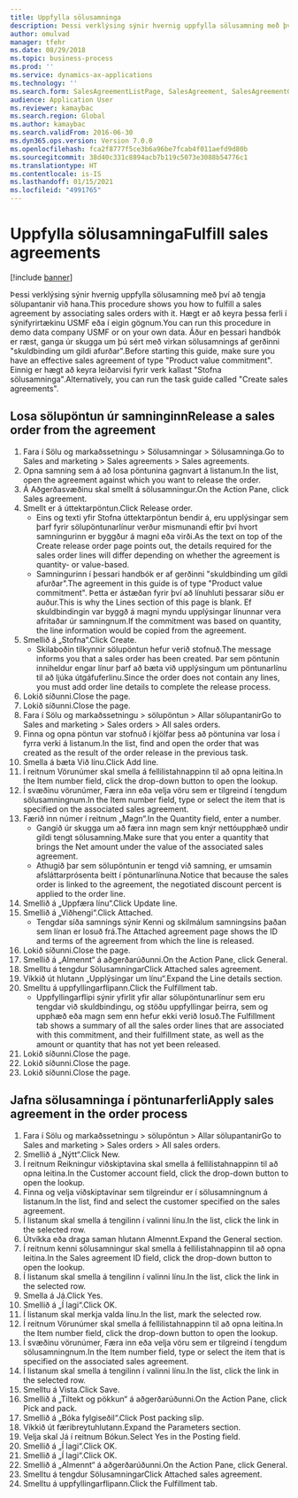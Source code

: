 ```yaml
---
title: Uppfylla sölusamninga
description: Þessi verklýsing sýnir hvernig uppfylla sölusamning með því að tengja sölupantanir við hana.
author: omulvad
manager: tfehr
ms.date: 08/29/2018
ms.topic: business-process
ms.prod: ''
ms.service: dynamics-ax-applications
ms.technology: ''
ms.search.form: SalesAgreementListPage, SalesAgreement, SalesAgreementGenerateReleaseOrder, SalesTableListPage, SalesTable, AgreementLine, SalesCreateOrder,  SalesEditLines, SalesAgreementHistory
audience: Application User
ms.reviewer: kamaybac
ms.search.region: Global
ms.author: kamaybac
ms.search.validFrom: 2016-06-30
ms.dyn365.ops.version: Version 7.0.0
ms.openlocfilehash: fca2f8777f5ce3b6a96be7fcab4f011aefd9d80b
ms.sourcegitcommit: 38d40c331c8894acb7b119c5073e3088b54776c1
ms.translationtype: HT
ms.contentlocale: is-IS
ms.lasthandoff: 01/15/2021
ms.locfileid: "4991765"
---
```

# <a name="fulfill-sales-agreements"></a><span data-ttu-id="8a8ae-103">Uppfylla sölusamninga</span><span class="sxs-lookup"><span data-stu-id="8a8ae-103">Fulfill sales agreements</span></span>

[!include [banner](../../includes/banner.md)]

<span data-ttu-id="8a8ae-104">Þessi verklýsing sýnir hvernig uppfylla sölusamning með því að tengja sölupantanir við hana.</span><span class="sxs-lookup"><span data-stu-id="8a8ae-104">This procedure shows you how to fulfill a sales agreement by associating sales orders with it.</span></span> <span data-ttu-id="8a8ae-105">Hægt er að keyra þessa ferli í sýnifyrirtækinu USMF eða í eigin gögnum.</span><span class="sxs-lookup"><span data-stu-id="8a8ae-105">You can run this procedure in demo data company USMF or on your own data.</span></span> <span data-ttu-id="8a8ae-106">Áður en þessari handbók er ræst, ganga úr skugga um þú sért með virkan sölusamnings af gerðinni "skuldbinding um gildi afurðar".</span><span class="sxs-lookup"><span data-stu-id="8a8ae-106">Before starting this guide, make sure you have an effective sales agreement of type "Product value commitment".</span></span> <span data-ttu-id="8a8ae-107">Einnig er hægt að keyra leiðarvísi fyrir verk kallast "Stofna sölusamninga".</span><span class="sxs-lookup"><span data-stu-id="8a8ae-107">Alternatively, you can run the task guide called "Create sales agreements".</span></span>  




## <a name="release-a-sales-order-from-the-agreement"></a><span data-ttu-id="8a8ae-108">Losa sölupöntun úr samninginn</span><span class="sxs-lookup"><span data-stu-id="8a8ae-108">Release a sales order from the agreement</span></span>
1. <span data-ttu-id="8a8ae-109">Fara í Sölu og markaðssetningu > Sölusamningar > Sölusamninga.</span><span class="sxs-lookup"><span data-stu-id="8a8ae-109">Go to Sales and marketing > Sales agreements > Sales agreements.</span></span>
2. <span data-ttu-id="8a8ae-110">Opna samning sem á að losa pöntunina gagnvart á listanum.</span><span class="sxs-lookup"><span data-stu-id="8a8ae-110">In the list, open the agreement against which you want to release the order.</span></span>
3. <span data-ttu-id="8a8ae-111">Á Aðgerðasvæðinu skal smellt á sölusamningur.</span><span class="sxs-lookup"><span data-stu-id="8a8ae-111">On the Action Pane, click Sales agreement.</span></span>
4. <span data-ttu-id="8a8ae-112">Smellt er á úttektarpöntun.</span><span class="sxs-lookup"><span data-stu-id="8a8ae-112">Click Release order.</span></span>
    * <span data-ttu-id="8a8ae-113">Eins og texti yfir Stofna úttektarpöntun bendir á, eru upplýsingar sem þarf fyrir sölupöntunarlínur verður mismunandi eftir því hvort samningurinn er byggður á magni eða virði.</span><span class="sxs-lookup"><span data-stu-id="8a8ae-113">As the text on top of the  Create release order page points out, the details required for the sales order lines will differ depending on whether the agreement is quantity- or value-based.</span></span>  
    * <span data-ttu-id="8a8ae-114">Samningurinn í þessari handbók er af gerðinni "skuldbinding um gildi afurðar".</span><span class="sxs-lookup"><span data-stu-id="8a8ae-114">The agreement in this guide is of type "Product value commitment".</span></span> <span data-ttu-id="8a8ae-115">Þetta er ástæðan fyrir því að línuhluti þessarar síðu er auður.</span><span class="sxs-lookup"><span data-stu-id="8a8ae-115">This is why the Lines section of this page is blank.</span></span> <span data-ttu-id="8a8ae-116">Ef skuldbindingin var byggð á magni myndu upplýsingar línunnar vera afritaðar úr samningnum.</span><span class="sxs-lookup"><span data-stu-id="8a8ae-116">If the commitment was based on quantity, the line information would be copied from the agreement.</span></span>  
5. <span data-ttu-id="8a8ae-117">Smellið á „Stofna“.</span><span class="sxs-lookup"><span data-stu-id="8a8ae-117">Click Create.</span></span>
    * <span data-ttu-id="8a8ae-118">Skilaboðin tilkynnir sölupöntun hefur verið stofnuð.</span><span class="sxs-lookup"><span data-stu-id="8a8ae-118">The message informs you that a sales order has been created.</span></span> <span data-ttu-id="8a8ae-119">Þar sem pöntunin inniheldur engar línur þarf að bæta við upplýsingum um pöntunarlínu til að ljúka útgáfuferlinu.</span><span class="sxs-lookup"><span data-stu-id="8a8ae-119">Since the order does not contain any lines, you must add order line details to complete the release process.</span></span>   
6. <span data-ttu-id="8a8ae-120">Lokið síðunni.</span><span class="sxs-lookup"><span data-stu-id="8a8ae-120">Close the page.</span></span>
7. <span data-ttu-id="8a8ae-121">Lokið síðunni.</span><span class="sxs-lookup"><span data-stu-id="8a8ae-121">Close the page.</span></span>
8. <span data-ttu-id="8a8ae-122">Fara í Sölu og markaðssetningu > sölupöntun > Allar sölupantanir</span><span class="sxs-lookup"><span data-stu-id="8a8ae-122">Go to Sales and marketing > Sales orders > All sales orders.</span></span>
9. <span data-ttu-id="8a8ae-123">Finna og opna pöntun var stofnuð í kjölfar þess að pöntunina var losa í fyrra verki á listanum.</span><span class="sxs-lookup"><span data-stu-id="8a8ae-123">In the list, find and open the order that was created as the result of the order release in the previous task.</span></span>
10. <span data-ttu-id="8a8ae-124">Smella á bæta Við línu.</span><span class="sxs-lookup"><span data-stu-id="8a8ae-124">Click Add line.</span></span>
11. <span data-ttu-id="8a8ae-125">Í reitnum Vörunúmer skal smella á fellilistahnappinn til að opna leitina.</span><span class="sxs-lookup"><span data-stu-id="8a8ae-125">In the Item number field, click the drop-down button to open the lookup.</span></span>
12. <span data-ttu-id="8a8ae-126">Í svæðinu vörunúmer, Færa inn eða velja vöru sem er tilgreind í tengdum sölusamningnum.</span><span class="sxs-lookup"><span data-stu-id="8a8ae-126">In the Item number field, type or select the item that is specified on the associated sales agreement.</span></span>
13. <span data-ttu-id="8a8ae-127">Færið inn númer í reitnum „Magn“.</span><span class="sxs-lookup"><span data-stu-id="8a8ae-127">In the Quantity field, enter a number.</span></span>
    * <span data-ttu-id="8a8ae-128">Gangið úr skugga um að færa inn magn sem knýr nettóupphæð undir gildi tengt sölusamning.</span><span class="sxs-lookup"><span data-stu-id="8a8ae-128">Make sure that you enter a quantity that brings the Net amount under the value of the associated sales agreement.</span></span>  
    * <span data-ttu-id="8a8ae-129">Athugið þar sem sölupöntunin er tengd við samning, er umsamin afsláttarprósenta beitt í pöntunarlínuna.</span><span class="sxs-lookup"><span data-stu-id="8a8ae-129">Notice that because the sales order is linked to the agreement, the negotiated discount percent is applied to the order line.</span></span>  
14. <span data-ttu-id="8a8ae-130">Smellið á „Uppfæra línu“.</span><span class="sxs-lookup"><span data-stu-id="8a8ae-130">Click Update line.</span></span>
15. <span data-ttu-id="8a8ae-131">Smellið á „Viðhengi“.</span><span class="sxs-lookup"><span data-stu-id="8a8ae-131">Click Attached.</span></span>
    * <span data-ttu-id="8a8ae-132">Tengdar síða samnings sýnir Kenni og skilmálum samningsins þaðan sem línan er losuð frá.</span><span class="sxs-lookup"><span data-stu-id="8a8ae-132">The Attached agreement page shows the ID and terms of the agreement from which the line is released.</span></span>  
16. <span data-ttu-id="8a8ae-133">Lokið síðunni.</span><span class="sxs-lookup"><span data-stu-id="8a8ae-133">Close the page.</span></span>
17. <span data-ttu-id="8a8ae-134">Smellið á „Almennt“ á aðgerðarúðunni.</span><span class="sxs-lookup"><span data-stu-id="8a8ae-134">On the Action Pane, click General.</span></span>
18. <span data-ttu-id="8a8ae-135">Smelltu á tengdur Sölusamningar</span><span class="sxs-lookup"><span data-stu-id="8a8ae-135">Click Attached sales agreement.</span></span>
19. <span data-ttu-id="8a8ae-136">Víkkið út hlutann „Upplýsingar um línu“.</span><span class="sxs-lookup"><span data-stu-id="8a8ae-136">Expand the Line details section.</span></span>
20. <span data-ttu-id="8a8ae-137">Smelltu á uppfyllingarflipann.</span><span class="sxs-lookup"><span data-stu-id="8a8ae-137">Click the Fulfillment tab.</span></span>
    * <span data-ttu-id="8a8ae-138">Uppfyllingarflipi sýnir yfirlit yfir allar sölupöntunarlínur sem eru tengdar við skuldbindingu, og stöðu uppfyllingar þeirra, sem og upphæð eða magn sem enn hefur ekki verið losuð.</span><span class="sxs-lookup"><span data-stu-id="8a8ae-138">The Fulfillment tab shows a summary of all the sales order lines that are associated with this commitment, and their fulfillment state, as well as the amount or quantity that has not yet been released.</span></span>   
21. <span data-ttu-id="8a8ae-139">Lokið síðunni.</span><span class="sxs-lookup"><span data-stu-id="8a8ae-139">Close the page.</span></span>
22. <span data-ttu-id="8a8ae-140">Lokið síðunni.</span><span class="sxs-lookup"><span data-stu-id="8a8ae-140">Close the page.</span></span>
23. <span data-ttu-id="8a8ae-141">Lokið síðunni.</span><span class="sxs-lookup"><span data-stu-id="8a8ae-141">Close the page.</span></span>

## <a name="apply-sales-agreement-in-the-order-process"></a><span data-ttu-id="8a8ae-142">Jafna sölusamninga í pöntunarferli</span><span class="sxs-lookup"><span data-stu-id="8a8ae-142">Apply sales agreement in the order process</span></span>
1. <span data-ttu-id="8a8ae-143">Fara í Sölu og markaðssetningu > sölupöntun > Allar sölupantanir</span><span class="sxs-lookup"><span data-stu-id="8a8ae-143">Go to Sales and marketing > Sales orders > All sales orders.</span></span>
2. <span data-ttu-id="8a8ae-144">Smellið á „Nýtt“.</span><span class="sxs-lookup"><span data-stu-id="8a8ae-144">Click New.</span></span>
3. <span data-ttu-id="8a8ae-145">Í reitnum Reikningur viðskiptavina skal smella á fellilistahnappinn til að opna leitina.</span><span class="sxs-lookup"><span data-stu-id="8a8ae-145">In the Customer account field, click the drop-down button to open the lookup.</span></span>
4. <span data-ttu-id="8a8ae-146">Finna og velja viðskiptavinar sem tilgreindur er í sölusamningnum á listanum.</span><span class="sxs-lookup"><span data-stu-id="8a8ae-146">In the list, find and select the customer specified on the sales agreement.</span></span>
5. <span data-ttu-id="8a8ae-147">Í listanum skal smella á tengilinn í valinni línu.</span><span class="sxs-lookup"><span data-stu-id="8a8ae-147">In the list, click the link in the selected row.</span></span>
6. <span data-ttu-id="8a8ae-148">Útvíkka eða draga saman hlutann Almennt.</span><span class="sxs-lookup"><span data-stu-id="8a8ae-148">Expand the General section.</span></span>
7. <span data-ttu-id="8a8ae-149">Í reitnum kenni sölusamningur skal smella á fellilistahnappinn til að opna leitina.</span><span class="sxs-lookup"><span data-stu-id="8a8ae-149">In the Sales agreement ID field, click the drop-down button to open the lookup.</span></span>
8. <span data-ttu-id="8a8ae-150">Í listanum skal smella á tengilinn í valinni línu.</span><span class="sxs-lookup"><span data-stu-id="8a8ae-150">In the list, click the link in the selected row.</span></span>
9. <span data-ttu-id="8a8ae-151">Smella á Já.</span><span class="sxs-lookup"><span data-stu-id="8a8ae-151">Click Yes.</span></span>
10. <span data-ttu-id="8a8ae-152">Smellið á „Í lagi“.</span><span class="sxs-lookup"><span data-stu-id="8a8ae-152">Click OK.</span></span>
11. <span data-ttu-id="8a8ae-153">Í listanum skal merkja valda línu.</span><span class="sxs-lookup"><span data-stu-id="8a8ae-153">In the list, mark the selected row.</span></span>
12. <span data-ttu-id="8a8ae-154">Í reitnum Vörunúmer skal smella á fellilistahnappinn til að opna leitina.</span><span class="sxs-lookup"><span data-stu-id="8a8ae-154">In the Item number field, click the drop-down button to open the lookup.</span></span>
13. <span data-ttu-id="8a8ae-155">Í svæðinu vörunúmer, Færa inn eða velja vöru sem er tilgreind í tengdum sölusamningnum.</span><span class="sxs-lookup"><span data-stu-id="8a8ae-155">In the Item number field, type or select the item that is specified on the associated sales agreement.</span></span>
14. <span data-ttu-id="8a8ae-156">Í listanum skal smella á tengilinn í valinni línu.</span><span class="sxs-lookup"><span data-stu-id="8a8ae-156">In the list, click the link in the selected row.</span></span>
15. <span data-ttu-id="8a8ae-157">Smelltu á Vista.</span><span class="sxs-lookup"><span data-stu-id="8a8ae-157">Click Save.</span></span>
16. <span data-ttu-id="8a8ae-158">Smellið á „Tiltekt og pökkun“ á aðgerðarúðunni.</span><span class="sxs-lookup"><span data-stu-id="8a8ae-158">On the Action Pane, click Pick and pack.</span></span>
17. <span data-ttu-id="8a8ae-159">Smellið á „Bóka fylgiseðil“.</span><span class="sxs-lookup"><span data-stu-id="8a8ae-159">Click Post packing slip.</span></span>
18. <span data-ttu-id="8a8ae-160">Víkkið út færibreytuhlutann.</span><span class="sxs-lookup"><span data-stu-id="8a8ae-160">Expand the Parameters section.</span></span>
19. <span data-ttu-id="8a8ae-161">Velja skal Já í reitnum Bókun.</span><span class="sxs-lookup"><span data-stu-id="8a8ae-161">Select Yes in the Posting field.</span></span>
20. <span data-ttu-id="8a8ae-162">Smellið á „Í lagi“.</span><span class="sxs-lookup"><span data-stu-id="8a8ae-162">Click OK.</span></span>
21. <span data-ttu-id="8a8ae-163">Smellið á „Í lagi“.</span><span class="sxs-lookup"><span data-stu-id="8a8ae-163">Click OK.</span></span>
22. <span data-ttu-id="8a8ae-164">Smellið á „Almennt“ á aðgerðarúðunni.</span><span class="sxs-lookup"><span data-stu-id="8a8ae-164">On the Action Pane, click General.</span></span>
23. <span data-ttu-id="8a8ae-165">Smelltu á tengdur Sölusamningar</span><span class="sxs-lookup"><span data-stu-id="8a8ae-165">Click Attached sales agreement.</span></span>
24. <span data-ttu-id="8a8ae-166">Smelltu á uppfyllingarflipann.</span><span class="sxs-lookup"><span data-stu-id="8a8ae-166">Click the Fulfillment tab.</span></span>

